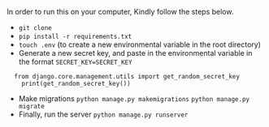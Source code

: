 In order to run this on your computer, Kindly follow the steps below.

- `git clone `
- `pip install -r requirements.txt`
- `touch .env` (to create a new environmental variable in the root directory)
- Generate a new secret key, and paste in the environmental variable in the format ```SECRET_KEY=SECRET_KEY```
```
  from django.core.management.utils import get_random_secret_key
    print(get_random_secret_key())
  ```
- Make migrations 
```python manage.py makemigrations```
   ```python manage.py migrate```
- Finally, run the server ```python manage.py runserver```
